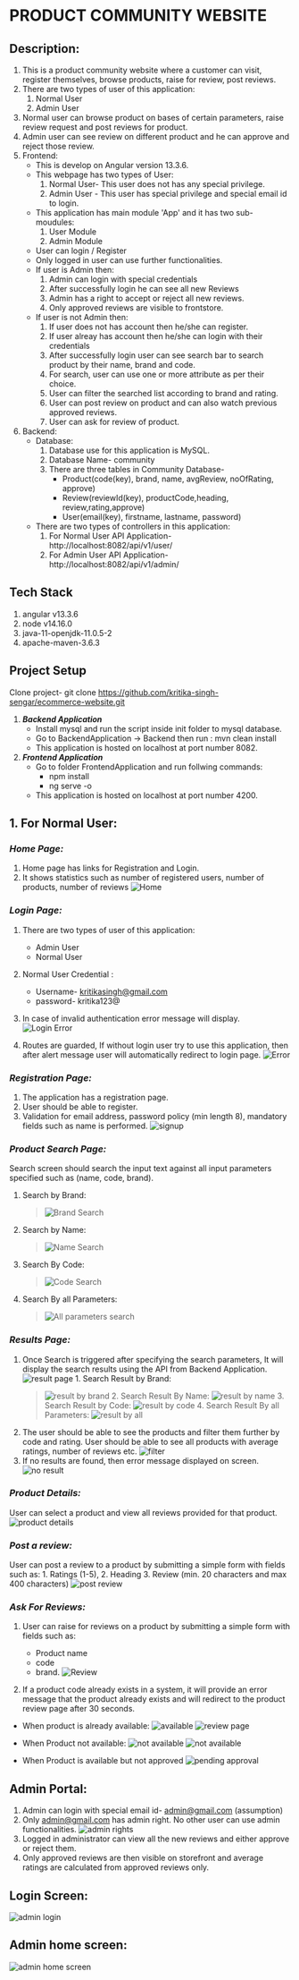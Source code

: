 # PRODUCT COMMUNITY WEBSITE

## Description:

1. This is a product community website where a customer can visit, register themselves, 
   browse products, raise for review, post reviews.
2. There are two types of user of this application:
   1. Normal User
   2. Admin User
3. Normal user can browse product on bases of certain parameters, raise review request 
   and post reviews for product.
4. Admin user can see review on different product and he can approve and reject those review.
5. Frontend: 
   - This is develop on Angular version 13.3.6.
   - This webpage has two types of User:
     1. Normal User- This user does not has any special privilege.
     2. Admin User - This user has special privilege and special email id to login.
   - This application has main module 'App' and it has two sub-moudules:
     1. User Module 
     2. Admin Module
   - User can login / Register
   - Only logged in user can use further functionalities.
   - If user is Admin then:
     1. Admin can login with special credentials
     2. After successfully login he can see all new Reviews 
     3. Admin has a right to accept or reject all new reviews.
     4. Only approved reviews are visible to frontstore.
   - If user is not Admin then: 
     1. If user does not has account then he/she can register.
     2. If user alreay has account then he/she can login with their credentials
     3. After successfully login user can see search bar to search product by their name, brand and code. 
     4. For search, user can use one or more attribute as per their choice.
     5. User can filter the searched list according to brand and rating.
     6. User can post review on product and can also watch previous approved reviews.
     7. User can ask for review of product.
6. Backend:
   - Database: 
     1. Database use for this application is MySQL.
     2. Database Name- community
     3. There are three tables in Community Database-
        * Product(code(key), brand, name, avgReview, noOfRating, approve)
        * Review(reviewId(key), productCode,heading, review,rating,approve)
        * User(email(key), firstname, lastname, password) 
   - There are two types of controllers in this application:
     1. For Normal User API Application- 
         http://localhost:8082/api/v1/user/
     2. For Admin User API Application-
         http://localhost:8082/api/v1/admin/  

## Tech Stack

1. angular v13.3.6
2. node v14.16.0
3. java-11-openjdk-11.0.5-2
4. apache-maven-3.6.3

## Project Setup
Clone project- git clone https://github.com/kritika-singh-sengar/ecommerce-website.git
1. **_Backend Application_**
   * Install mysql and run the script inside init folder to mysql database.
   * Go to BackendApplication -> Backend then run : mvn clean install
   * This application is hosted on localhost at port number 8082.
2. **_Frontend Application_**
   * Go to folder FrontendApplication and run follwing commands: 
     - npm install
     - ng serve -o
   * This application is hosted on localhost at port number 4200.
    
## 1. For Normal User:

   ### _**Home Page:**_

   1. Home page has links for Registration and Login.
   2. It shows statistics such as number of registered users, number of
      products, number of reviews
      ![Home](images/home.PNG)

   ### _**Login Page:**_

   1. There are two types of user of this application:
      - Admin User
      - Normal User
   2. Normal User Credential :
      - Username- kritikasingh@gmail.com
      - password- kritika123@
   3. In case of invalid authentication error message will display.
      ![Login Error](images//login1.PNG)

   4. Routes are guarded, If without login user try to use this application, then after alert message user will automatically redirect to login page.
      ![Error](images/guard.PNG)

   ### _**Registration Page:**_

   1. The application has a registration page.
   2. User should be able to register.
   3. Validation for email address, password policy (min length 8),
      mandatory fields such as name is performed.
      ![signup](images/Register.PNG)

   ### _**Product Search Page:**_

   Search screen should search the input text against all input parameters specified such as (name, code, brand).
   1. Search by Brand:
      > ![Brand Search](images/search.PNG)
   2. Search by Name:
      > ![Name Search](images//name%20search.PNG)
   3. Search By Code:
      > ![Code Search](images/code.PNG)
   4. Search By all Parameters:
      > ![All parameters search](images/search%20all.PNG)

   ### _**Results Page:**_

   1.  Once Search is triggered after specifying the search parameters, It will
      display the search results using the API from Backend Application.
      ![result page](images/result%20page.png)
      1. Search Result by Brand:
        > ![result by brand](images/adidas.PNG)
      2. Search Result By Name:
        > ![result by name](images/name%20result.PNG)
      3. Search Result by Code:
        > ![result by code](images/search%20result%20code.PNG)
      4. Search Result By all Parameters:
        > ![result by all](images/search%20result%20all.PNG)
   2. The user should be able to see the products and filter them further
      by code and rating. User should be able to see all products with average ratings, number of reviews etc.
      ![filter](images/filter.PNG)
   3. If no results are found, then error message displayed on screen.
      ![no result](images/error%20on%20search.PNG)

   ### _**Product Details:**_

   User can select a product and view all reviews provided for that product.
   ![product details](images/review%20page.PNG)

   ### _**Post a review:**_

   User can post a review to a product by submitting a simple form with
   fields such as:
      1. Ratings (1-5),
      2. Heading
      3. Review (min. 20 characters and max 400 characters)
         ![post review](images/comment.PNG)

   ### _**Ask For Reviews:**_

   1. User can raise for reviews on a product by submitting a simple form with
      fields such as:
      - Product name
      - code
      - brand.
      ![Review](images/review.PNG)

   2. If a product code already exists in a system, it will provide an error message that the product already exists and will redirect to the product review page after 30 seconds.
   - When product is already available:
      ![available](images/wait.PNG)
      ![review page](images/review%20page.PNG)

   - When Product not available:
      ![not available](images/wait%20for%20approval.PNG)
      ![not available](images/pending.PNG)
      
   - When Product is available but not approved
      ![pending approval](images/unapproved.PNG)

## Admin Portal:

   1. Admin can login with special email id- admin@gmail.com (assumption)
   2. Only admin@gmail.com has admin right. No other user can use admin
      functionalities.
      ![admin rights](images/admin%20rights.PNG)
   3. Logged in administrator can view all the new reviews and either approve
      or reject them.
   4. Only approved reviews are then visible on storefront and average ratings
      are calculated from approved reviews only.

   ## **Login Screen:**

   ![admin login](images/admin%20login.PNG)

   ## Admin home screen:

   ![admin home screen](images/admin%20after%20login.PNG)
